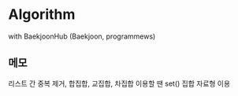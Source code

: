 # Algorithm 
with BaekjoonHub (Baekjoon, programmews)

## 메모
리스트 간 중복 제거, 합집합, 교집합, 차집합 이용할 땐 set() 집합 자료형 이용

